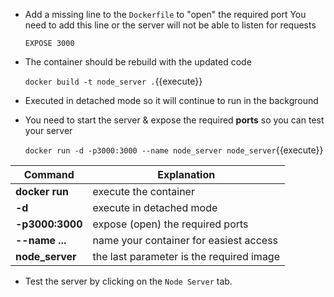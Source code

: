 - Add a missing line to the `Dockerfile` to "open" the required port
   You need to add this line or the server will not be able to listen for requests
    
    `EXPOSE 3000`

- The container should be rebuild with the updated code

   `docker build -t node_server .`{{execute}}

- Executed in detached mode so it will continue to run in the background
- You need to start the server & expose the required **ports** so you can test your server

    `docker run -d -p3000:3000 --name node_server node_server`{{execute}}

Command          | Explanation
-----------------|----------------------
**docker run**   | execute the container
**-d**           | execute in detached mode
**-p3000:3000**  | expose (open) the required ports
**--name ...**   | name your container for easiest access
**node_server**  | the last parameter is the required image

- Test the server by clicking on the `Node Server` tab.
